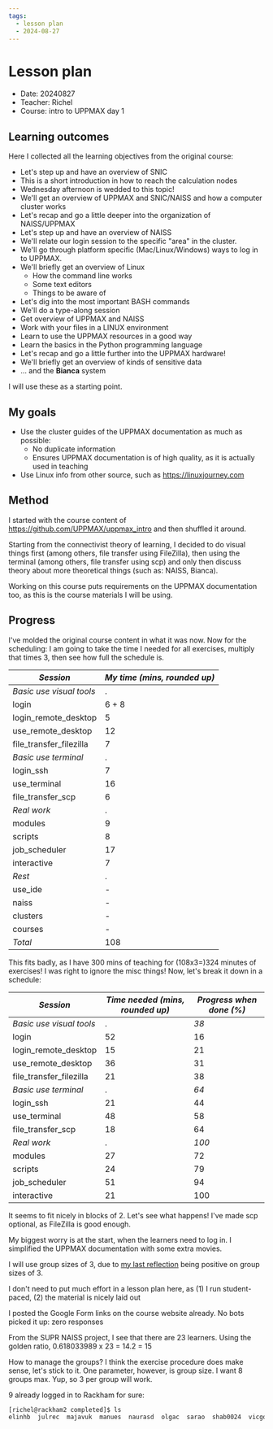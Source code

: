 ```yaml
---
tags:
  - lesson plan
  - 2024-08-27
---
```


# Lesson plan

- Date: 20240827
- Teacher: Richel
- Course: intro to UPPMAX day 1

## Learning outcomes

Here I collected all the learning objectives from the original course:

- Let's step up and have an overview of SNIC
- This is a short introduction in how to reach the calculation nodes
- Wednesday afternoon is wedded to this topic!
- We'll get an overview of UPPMAX and SNIC/NAISS and how a computer cluster works
- Let's recap and go a little deeper into the organization of NAISS/UPPMAX
- Let's step up and have an overview of NAISS
- We'll relate our login session to the specific "area" in the cluster.
- We'll go through platform specific (Mac/Linux/Windows) ways to log in to UPPMAX.
- We'll briefly get an overview of Linux
    - How the command line works
    - Some text editors
    - Things to be aware of
- Let's dig into the most important BASH commands
- We'll do a type-along session
- Get overview of UPPMAX and NAISS
- Work with your files in a LINUX environment
- Learn to use the UPPMAX resources in a good way
- Learn the basics in the Python programming language
- Let's recap and go a little further into the UPPMAX hardware!
- We'll briefly get an overview of kinds of sensitive data
- ... and the **Bianca** system

I will use these as a starting point.

## My goals

- Use the cluster guides of the UPPMAX documentation as much as possible:
    - No duplicate information
    - Ensures UPPMAX documentation is of high quality,
      as it is actually used in teaching
- Use Linux info from other source, such as <https://linuxjourney.com>

## Method

I started with the course content of <https://github.com/UPPMAX/uppmax_intro>
and then shuffled it around.

Starting from the connectivist theory of learning,
I decided to do visual things first (among others, file transfer
using FileZilla),
then using the terminal (among others, file transfer using scp)
and only then discuss theory about more theoretical things (such
as: NAISS, Bianca).

Working on this course puts requirements on the UPPMAX documentation
too, as this is the course materials I will be using.

## Progress

I've molded the original course content in what it was now.
Now for the scheduling: I am going to take the time
I needed for all exercises, multiply that times 3,
then see how full the schedule is.


*Session*               |*My time (mins, rounded up)*
------------------------|----------------------------
*Basic use visual tools*|.
login                   |6 + 8
login_remote_desktop    |5
use_remote_desktop      |12
file_transfer_filezilla |7
*Basic use terminal*    |.
login_ssh               |7
use_terminal            |16
file_transfer_scp       |6
*Real work*             |.
modules                 |9
scripts                 |8
job_scheduler           |17
interactive             |7
*Rest*                  |.
use_ide                 |-
naiss                   |-
clusters                |-
courses                 |-
*Total*                 |108

This fits badly, as I have 300 mins of teaching for (108x3=)324 minutes
of exercises! I was right to ignore the
misc things! Now, let's break it down in a schedule:

*Session*               |*Time needed (mins, rounded up)*|*Progress when done (%)*
------------------------|--------------------------------|------------------------
*Basic use visual tools*|.                               |*38*
login                   |52                              |16
login_remote_desktop    |15                              |21
use_remote_desktop      |36                              |31
file_transfer_filezilla |21                              |38
*Basic use terminal*    |.                               |*64*
login_ssh               |21                              |44
use_terminal            |48                              |58
file_transfer_scp       |18                              |64
*Real work*             |.                               |*100*
modules                 |27                              |72
scripts                 |24                              |79
job_scheduler           |51                              |94
interactive             |21                              |100

It seems to fit nicely in blocks of 2. Let's see what happens!
I've made scp optional, as FileZilla is good enough.

My biggest worry is at the start, when the learners need to log in.
I simplified the UPPMAX documentation with some extra movies.

I will use group sizes of 3,
due to
[my last reflection](https://uppmax.github.io/bianca_workshops/reflections/20240524/20240524_richel/)
being positive on group sizes of 3.

I don't need to put much effort in a lesson plan here, as (1) I run
student-paced, (2) the material is nicely laid out

I posted the Google Form links on the course website already.
No bots picked it up: zero responses

From the SUPR NAISS project, I see that there are 23 learners.
Using the golden ratio, 0.618033989 x 23 = 14.2 = 15

How to manage the groups? I think the exercise procedure does make
sense, let's stick to it. One parameter, however, is group size.
I want 8 groups max. Yup, so 3 per group will work.

9 already logged in to Rackham for sure:

```bash
[richel@rackham2 completed]$ ls
elinhb  julrec  majavuk  manues  naurasd  olgac  sarao  shab0024  vicgo
```
